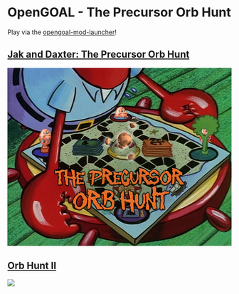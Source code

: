 # OpenGOAL - The Precursor Orb Hunt

Play via the [opengoal-mod-launcher](https://jakmods.dev)!

## [Jak and Daxter: The Precursor Orb Hunt](README_JAK1.md)
[<img src="https://raw.githubusercontent.com/dallmeyer/OG-OrbHunt/main/ModImage.png" height="400">](README_JAK1.md)

## [Orb Hunt II](README_JAK2.md)
[<img src="https://raw.githubusercontent.com/dallmeyer/OG-OrbHunt/main/ModImage2.png" height="400">](README_JAK2.md)